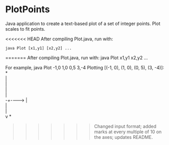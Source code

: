 PlotPoints
==========

Java application to create a text-based plot of a set of integer points. Plot scales to fit points.

<<<<<<< HEAD
After compiling Plot.java, run with:  

    java Plot [x1,y1] [x2,y2] ...
=======
After compiling Plot.java, run with:
    java Plot x1,y1 x2,y2 ...  

For example,
    java Plot -1,0 1,0 0,5 3,-4
    Plotting [(-1, 0), (1, 0), (0, 5), (3, -4)]:
	  *      
	  |      
	  |      
	  |      
	  |      
	*-+-*--->
	  |      
	  |      
	  |      
	  v     *
>>>>>>> Changed input format; added marks at every multiple of 10 on the axes; updates README.
